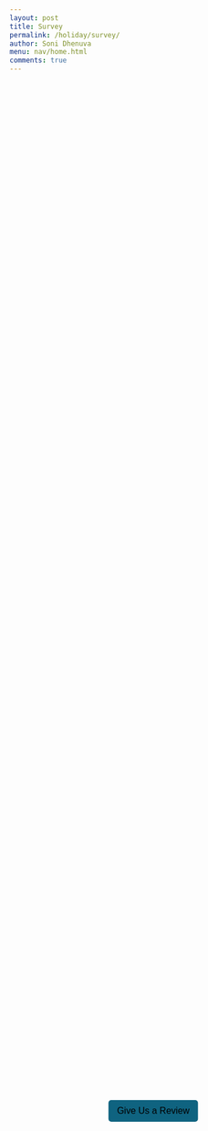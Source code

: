 ```yaml
---
layout: post
title: Survey
permalink: /holiday/survey/
author: Soni Dhenuva
menu: nav/home.html
comments: true
---
```

<html lang="en">
<head>
    <meta charset="UTF-8">
    <meta name="viewport" content="width=device-width, initial-scale=1.0">
    <title>Review Survey</title>
    <style>
        body {
        background-image: url('{{site.baseurl}}/images/present.png');
        background-position: center;
        max-height: 250vh;
        background-size: 950px auto; /* Adjust width */
        }
        #review-button {
            position: absolute;
            top: 50%;
            left: 50%;
            transform: translate(-50%, -50%);
            padding: 10px 15px;
            background-color: rgb(15, 99, 128) !important;
            color: black;
            border: none;
            border-radius: 5px;
            cursor: pointer;
            font-size: 16px;
        }
        #review-button:hover {
            background-color: #008080 !important;
        }
        .popup {
            display: none;
            position: fixed;
            top: 50%;
            left: 50%;
            transform: translate(-50%, -50%);
            background: white;
            padding: 20px;
            border-radius: 10px;
            box-shadow: 0 5px 15px rgba(0, 0, 0, 0.3);
            z-index: 1000;
        }
        .popup-content {
            display: flex;
            flex-direction: column;
            align-items: center;
        }
        textarea {
            width: 100%;
            height: 80px;
            padding: 10px;
            border: 1px solid #ddd;
            border-radius: 5px;
            resize: none;
            color: black;
        }
        #submit-review {
            margin-top: 10px;
            padding: 10px 15px;
            background-color: #008080 !important;
            color: white;
            border: none;
            border-radius: 5px;
            cursor: pointer;
        }
        #submit-review:hover {
            background-color: #005f5f;
        }
        #survey-list {
            display: flex;
            flex-wrap: wrap;
            justify-content: center; /* Centers items */
            gap: 15px; /* Adds space between boxes */
            padding: 20px;
        }
        .survey-box {
            width: calc(33.33% - 20px); /* Keeps 3 per row */
            min-width: 250px;
            background: linear-gradient(135deg, #ffecd1,rgb(49, 173, 70)); /* Festive gradient */
            padding: 15px;
            border-radius: 12px; /* Softer rounded corners */
            border: 2px solid rgb(12, 58, 10); /* Holiday red border */
            box-shadow: 0 4px 10px rgba(0, 0, 0, 0.2); /* Slight shadow for pop-out effect */
            color: #5a2a02; /* Warm brown text for contrast */
            font-size: 16px;
            height: 180px;
            position: relative;
            display: flex;
            flex-direction: column;
            align-items: center;
            justify-content: space-between;
            text-align: center;
        }
        /* Add festive styling to review text */
        .review-content {
            flex-grow: 1;
            overflow-y: auto;
            max-height: 100px;
            padding: 5px;
            font-weight: bold;
            font-family: 'Comic Sans MS', cursive, sans-serif; /* Playful holiday font */
        }
        /* Style the delete button */
        .delete-button {
            position: absolute;
            top: 5px;
            right: 10px;
            background: #ff3333; /* Bright red delete button */
            color: white;
            border: none;
            cursor: pointer;
            font-size: 14px;
            border-radius: 5px;
            padding: 5px;
            transition: background 0.3s ease-in-out;
        }
        .delete-button:hover {
            background: #cc0000; /* Darker red hover effect */
        }
        .textERW{
            color: black !important;
        }
    </style>
</head>
<body>
    <button id="review-button">Give Us a Review</button>
    <div id="review-popup" class="popup">
        <div class="popup-content">
            <span class="close-popup">&times;</span>
            <h2 class = "textERW">Enter a Review for the Website</h2>
            <textarea id="review-text" placeholder="Write your review here..."></textarea>
            <button id="submit-review">Send</button>
        </div>
    </div>
    <div id="survey-list"></div>
    <script type="module">
        import { pythonURI, fetchOptions } from '{{ site.baseurl }}/assets/js/api/config.js';
        async function fetchSurveys() {
            try {
                const response = await fetch(`${pythonURI}/api/surveys`, {
                    ...fetchOptions,
                    method: 'GET',
                    headers: { 'Content-Type': 'application/json' }
                });
                if (response.ok) {
                    const surveys = await response.json();
                    const surveyList = document.getElementById("survey-list");
                    surveyList.innerHTML = '';
                    surveys.forEach(survey => {
                        const surveyBox = document.createElement('div');
                        surveyBox.classList.add('survey-box');
                        surveyBox.setAttribute('data-id', survey.id);
                        // Create and append the Delete button
                        const deleteButton = document.createElement('button');
                        deleteButton.textContent = "X";
                        deleteButton.classList.add('delete-button');
                        deleteButton.addEventListener("click", () => deleteSurvey(survey.id));
                        const reviewTitle = document.createElement('div');
                        reviewTitle.textContent = "REVIEW";
                        const reviewContent = document.createElement('div');
                        reviewContent.classList.add('review-content');
                        reviewContent.textContent = survey.message;
                        surveyBox.appendChild(deleteButton);
                        surveyBox.appendChild(reviewTitle);
                        surveyBox.appendChild(reviewContent);
                        surveyList.appendChild(surveyBox);
                    });
                } else {
                    alert("Failed to fetch surveys.");
                }
            } catch (error) {
                console.error("Error fetching surveys:", error);
                alert("An error occurred while fetching surveys.");
            }
        }
        async function deleteSurvey(surveyId) {
            try {
                const response = await fetch(`${pythonURI}/api/survey?id=${surveyId}`, {
                    ...fetchOptions,
                    method: 'DELETE',
                    headers: { 'Content-Type': 'application/json' }
                });
                if (response.ok) {
                    alert("Survey deleted successfully!");
                    fetchSurveys(); // Refresh the list after deletion
                } else {
                    const errorData = await response.json();
                    alert(`Failed to delete survey: ${errorData.message}`);
                }
            } catch (error) {
                console.error("Error deleting survey:", error);
                alert("An error occurred while deleting the survey.");
            }
        }
        async function updateSurvey(surveyId) {
            const reviewText = document.getElementById("review-text").value;
            if (reviewText.trim() === "") {
                alert("Please enter a review before submitting.");
                return;
            }
            try {
                const response = await fetch(`${pythonURI}/api/survey?id=${surveyId}`, {
                    ...fetchOptions,
                    method: 'PUT',
                    headers: { 'Content-Type': 'application/json' },
                    body: JSON.stringify({ message: reviewText })
                });
                if (response.ok) {
                    alert("Survey updated successfully!");
                    document.getElementById("review-popup").style.display = "none";
                    document.getElementById("review-text").value = "";
                    fetchSurveys(); // Refresh the list after update
                } else {
                    alert("Failed to update survey.");
                }
            } catch (error) {
                console.error("Error updating survey:", error);
                alert("An error occurred while updating the survey.");
            }
        }
        document.getElementById("review-button").addEventListener("click", function () {
            document.getElementById("review-popup").style.display = "block";
        });
        document.querySelector(".close-popup").addEventListener("click", function () {
            document.getElementById("review-popup").style.display = "none";
        });
        document.getElementById("submit-review").addEventListener("click", async function () {
            let reviewText = document.getElementById("review-text").value;
            if (reviewText.trim() === "") {
                alert("Please enter a review before submitting.");
                return;
            }
            try {
                const response = await fetch(`${pythonURI}/api/survey`, {
                    ...fetchOptions,
                    method: 'POST',
                    headers: { 'Content-Type': 'application/json' },
                    body: JSON.stringify({ message: reviewText })
                });
                if (response.ok) {
                    alert("Thank you for your review!");
                    document.getElementById("review-popup").style.display = "none";
                    document.getElementById("review-text").value = "";
                    fetchSurveys();
                } else {
                    alert("Failed to submit review.");
                }
            } catch (error) {
                console.error("Error submitting review:", error);
                alert("An error occurred while submitting the review.");
            }
        });
        window.onload = fetchSurveys;
    </script>
</body>
</html>